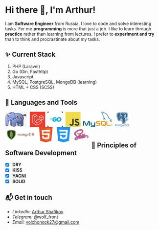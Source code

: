 # Hi there 👋, I'm Arthur!

I am **Software Engineer** from Russia, I love to code and solve interesting tasks. For me **programming** is more that just a job. I like to learn through **practice** rather than learning from lectures. I prefer to **experiment and try** than to think and procrastinate about my tasks. 

## ✨ Current **Stack**
1. PHP (Laravel)
2. Go (Gin, Fasthttp)
3. Javascript
4. MySQL, PostgreSQL, MongoDB (learning)
5. HTML + CSS (SCSS)

## :wrench: Languages and Tools

<img align="left" alt="PHP" height="50px" style="margin-right:8px;" src="./php.png" />
<img align="left" alt="Laravel" height="50px" style="margin-right:8px;" src="./laravel.jpg" />
<img align="left" alt="Golang" height="50px" style="margin-right:8px;" src="./go.png" />
<img align="left" alt="JavaScript" height="50px" style="margin-right:8px;" src="./js.png" />
<img align="left" alt="MySQL" height="50px" style="margin-right:8px;" src="./mysql.png" />
<img align="left" alt="PostgreSQL" height="50px" style="margin-right:8px;" src="./postgresql.png" />
<img align="left" alt="MongoDB" height="50px" style="margin-right:8px;" src="./mongo.png" />
<img align="left" alt="HTML" height="50px" style="margin-right:8px;" src="./html.png" />
<img align="left" alt="CSS" height="50px" style="margin-right:8px;" src="./css.png" />
<img align="left" alt="SASS" height="50px" style="margin-right:8px;" src="./sass.webp" />

<br>
<br>
<br>
<br>
   
## :blue_book: **Principles** of Software Development

- [x] **DRY**
- [x] **KISS**
- [x] **YAGNI**
- [x] **SOLID**

## 📬 Get in **touch**
- *LinkedIn:* <a href="https://www.linkedin.com/in/arthur-shafikov-5bab70233/" target="_blank">Arthur Shafikov</a>
- *Telegram:* <a href="https://t.me/wolf_front" target="_blank">@wolf_front</a> 
- *Email:* volchonock27@gmail.com
